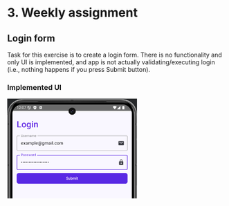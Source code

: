 # 3. Weekly assignment

## Login form

Task for this exercise is to create a login form.
There is no functionality and only UI is implemented, and app is not actually validating/executing login (i.e., nothing happens if you press Submit button).

### Implemented UI

<img src="Näyttökuva 2024-09-14 kello 0.07.38.png" alt="User Interface Main View" width="300"/>